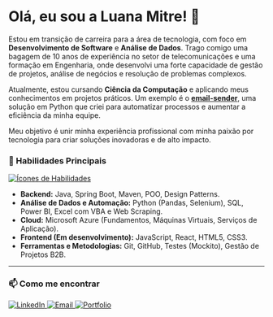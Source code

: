 # Olá, eu sou a Luana Mitre! 👋

Estou em transição de carreira para a área de tecnologia, com foco em **Desenvolvimento de Software** e **Análise de Dados**. Trago comigo uma bagagem de 10 anos de experiência no setor de telecomunicações e uma formação em Engenharia, onde desenvolvi uma forte capacidade de gestão de projetos, análise de negócios e resolução de problemas complexos.

Atualmente, estou cursando **Ciência da Computação** e aplicando meus conhecimentos em projetos práticos. Um exemplo é o **[email-sender](https://github.com/LuuhMitre/email-sender)**, uma solução em Python que criei para automatizar processos e aumentar a eficiência da minha equipe.

Meu objetivo é unir minha experiência profissional com minha paixão por tecnologia para criar soluções inovadoras e de alto impacto.


### 🚀 Habilidades Principais

<p align="left">
  <a href="https://skillicons.dev">
    <img src="https://skillicons.dev/icons?i=python,java,spring,javascript,react,mysql,postgres,azure,git,github,docker" alt="Ícones de Habilidades"/>
  </a>
</p>

* **Backend:** Java, Spring Boot, Maven, POO, Design Patterns.
* **Análise de Dados e Automação:** Python (Pandas, Selenium), SQL, Power BI, Excel com VBA e Web Scraping.
* **Cloud:** Microsoft Azure (Fundamentos, Máquinas Virtuais, Serviços de Aplicação).
* **Frontend (Em desenvolvimento):** JavaScript, React, HTML5, CSS3.
* **Ferramentas e Metodologias:** Git, GitHub, Testes (Mockito), Gestão de Projetos B2B.

---

### 📫 Como me encontrar

<p align="left">
  <a href="[https://www.linkedin.com/in/luana-mitre/]" target="_blank">
    <img src="https://img.shields.io/badge/LinkedIn-0077B5?style=for-the-badge&logo=linkedin&logoColor=white" alt="LinkedIn"/>
  </a>
  <a href="mailto:[luanamitre@gmail.com]">
    <img src="https://img.shields.io/badge/Email-D14836?style=for-the-badge&logo=gmail&logoColor=white" alt="Email"/>
  </a>
  <a href="[https://github.com/LuuhMitre/my-portfolio]" target="_blank">
    <img src="https://img.shields.io/badge/Portfolio-255E63?style=for-the-badge&logo=react&logoColor=white" alt="Portfolio"/>
  </a>
</p>